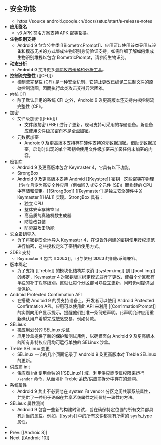 - ## 安全功能
	- https://source.android.google.cn/docs/setup/start/p-release-notes
- **应用签名**
	- v3 APK 签名方案支持 APK 密钥轮换。
- **生物识别支持**
	- Android 9 包含公共类 [[BiometricPrompt]]，应用可以使用该类采用与设备和模态无关的方式集成生物识别身份验证支持。如需详细了解如何集成生物识别堆栈以包含 BiometricPrompt，请参阅生物识别。
- **动态分析**
	- Android 9 支持更多[漏洞攻击缓解和分析工具](https://source.android.google.cn/devices/tech/debug/fuzz-sanitize)。
- **控制流完整性** ([[CFI]])
	- 控制流完整性 (CFI) 是一种安全机制，它禁止更改已编译二进制文件的原始控制流图，因而执行此类攻击变得异常困难。
- 内核 CFI
	- 除了默认启用的系统 CFI 之外，Android 9 及更高版本还支持内核控制流完整性 (CFI)。
- 加密
	- 文件级加密 ([[FBE]])
		- 文件级加密 (FBE) 进行了更新，现可支持可采用的存储设备。新设备应使用文件级加密而不是全盘加密。
	- 元数据加密
		- Android 9 及更高版本支持存在硬件支持的元数据加密。借助元数据加密，启动时出现的单个密钥会使用文件级加密来加密任何未加密的内容。
- 密钥库
	- Android 9 及更高版本包含 Keymaster 4，它具有以下功能。
	- StrongBox
	- Android 9 及更高版本支持 Android [[Keystore]] 密钥，这些密钥在物理上独立且专为高安全性应用（例如嵌入式安全元件 (SE)）而构建的 CPU 中存储和使用。[[StrongBox]] [[Keymaster]] 是独立安全硬件中的 Keymaster [[HAL]] 实现。StrongBox 具有：
		- 独立 CPU
		- 整体安全存储空间
		- 高品质的真随机数生成器
		- 防篡改包装
		- 防旁路攻击功能
- 安全密钥导入
	- 为了将密钥安全地导入 Keymaster 4，在设备外创建的密钥使用授权规范进行加密，这些授权定义了密钥的使用方式。
- 3DES 支持
	- Keymaster 4 包含 [[3DES]]，可与使用 3DES 的旧版系统兼容。
- 版本绑定
	- 为了支持 [[Treble]] 的模块化结构并取消 [[system.img]] 到 [[boot.img]] 的绑定，Keymaster 4 对密钥版本绑定模式进行了更改，使每个分区都有单独的补丁程序级别。这就让每个分区都可以独立更新，同时仍可提供回滚保护。
- Android Protected Confirmation API
	- 在搭载 Android 9 的受支持设备上，开发者可以使用 Android Protected Confirmation API。应用可以使用此 API 来利用 [[ConfirmationPrompt]] 的实例向用户显示提示，提醒他们批准一条简短声明。此声明允许应用重新确认用户希望完成敏感交易，例如付款。
- SELinux
	- 按应用划分的 SELinux 沙盒
	- 应用沙盒提供了新的保护和测试用例，以确保面向 Android 9 及更高版本的所有非特权应用均可运行单独的 SELinux 沙盒。
- Treble SELinux 变更
	- SELinux 一节的几个页面记录了 Android 9 及更高版本对 Treble SELinux 的更新。
- 供应商 init
	- 供应商 init 使用单独的 [[SELinux]] 域，利用供应商专属权限来运行 `/vendor` 命令，从而填补 Treble 系统/供应商拆分中存在的漏洞。
- 系统属性
	- Android 9 禁止不必要地在 system 和 vendor 分区之间共享系统属性，并提供了一种用于确保在共享系统属性之间保持一致性的方法。
- SELinux 属性测试
	- Android 9 包含一些新的构建时测试，旨在确保特定位置的所有文件都具有适当的属性。例如，[[sysfs]] 中的所有文件都具有所需的 sysfs_type 属性。
-
- Prev: [[Android 8]]
- Next: [[Android 10]]